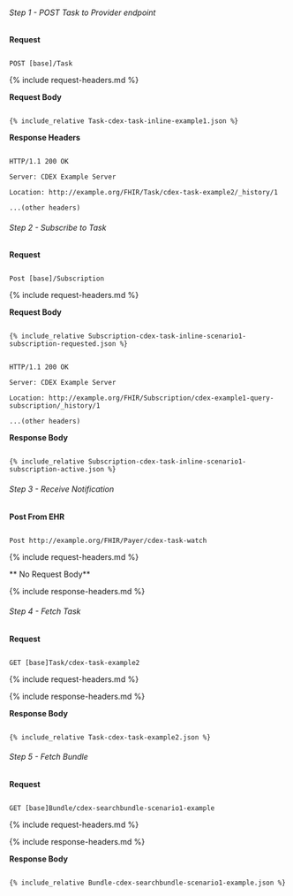 

###### Step 1 - POST Task to Provider endpoint


**Request**

~~~

POST [base]/Task

~~~


{% include request-headers.md %}


**Request Body**


~~~

{% include_relative Task-cdex-task-inline-example1.json %}

~~~


**Response Headers**


~~~

HTTP/1.1 200 OK

Server: CDEX Example Server

Location: http://example.org/FHIR/Task/cdex-task-example2/_history/1

...(other headers)

~~~


###### Step 2 - Subscribe to Task


**Request**

~~~

Post [base]/Subscription

~~~


{% include request-headers.md %}


**Request Body**


~~~

{% include_relative Subscription-cdex-task-inline-scenario1-subscription-requested.json %}

~~~


~~~

HTTP/1.1 200 OK

Server: CDEX Example Server

Location: http://example.org/FHIR/Subscription/cdex-example1-query-subscription/_history/1

...(other headers)

~~~


**Response Body**


~~~

{% include_relative Subscription-cdex-task-inline-scenario1-subscription-active.json %}

~~~


###### Step 3 - Receive Notification


**Post From EHR**

~~~

Post http://example.org/FHIR/Payer/cdex-task-watch

~~~

{% include request-headers.md %}


** No Request Body**


{% include response-headers.md %}


###### Step 4 - Fetch Task


**Request**

~~~

GET [base]Task/cdex-task-example2

~~~


{% include request-headers.md %}


{% include response-headers.md %}


**Response Body**


~~~

{% include_relative Task-cdex-task-example2.json %}

~~~


###### Step 5 - Fetch Bundle


**Request**

~~~

GET [base]Bundle/cdex-searchbundle-scenario1-example

~~~


{% include request-headers.md %}


{% include response-headers.md %}


**Response Body**


~~~

{% include_relative Bundle-cdex-searchbundle-scenario1-example.json %}

~~~